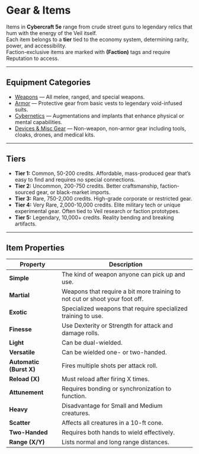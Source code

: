 # Gear & Items

Items in **Cybercraft 5e** range from crude street guns to legendary relics that hum with the energy of the Veil itself.  
Each item belongs to a **tier** tied to the economy system, determining rarity, power, and accessibility.  
Faction-exclusive items are marked with **(Faction)** tags and require Reputation to access.

---

## Equipment Categories

- [Weapons](weapons.md) — All melee, ranged, and special weapons.
- [Armor](armor.md) — Protective gear from basic vests to legendary void-infused suits.
- [Cybernetics](cybernetics.md) — Augmentations and implants that enhance physical or mental capabilities.
- [Devices & Misc Gear](devices.md) — Non-weapon, non-armor gear including tools, cloaks, drones, and medical kits.

---

## Tiers  

- **Tier 1:** Common, 50-200 credits. Affordable, mass-produced gear that’s easy to find and requires no special connections.  
- **Tier 2:** Uncommon, 200-750 credits. Better craftsmanship, faction-sourced gear, or black-market imports.  
- **Tier 3:** Rare, 750-2,000 credits. High-grade corporate or restricted gear.
- **Tier 4:** Very Rare, 2,000-10,000 credits. Elite military tech or unique experimental gear. Often tied to Veil research or faction prototypes.  
- **Tier 5:** Legendary, 10,000+ credits. Reality bending and breaking artifacts.  

---

## Item Properties

| Property | Description |
|-----------|-------------|
| **Simple** | The kind of weapon anyone can pick up and use. |
| **Martial** | Weapons that require a bit more training to not cut or shoot your foot off. |
| **Exotic** | Specialized weapons that require specialized training to use. |
| **Finesse** | Use Dexterity or Strength for attack and damage rolls. |
| **Light** | Can be dual-wielded. |
| **Versatile** | Can be wielded one- or two-handed. |
| **Automatic (Burst X)** | Fires multiple shots per attack roll. |
| **Reload (X)** | Must reload after firing X times. |
| **Attunement** | Requires bonding or synchronization to function. |
| **Heavy** | Disadvantage for Small and Medium creatures. |
| **Scatter** | Affects all creatures in a 10-ft cone. |
| **Two-Handed** | Requires both hands to wield effectively. |
| **Range (X/Y)** | Lists normal and long range distances. |



